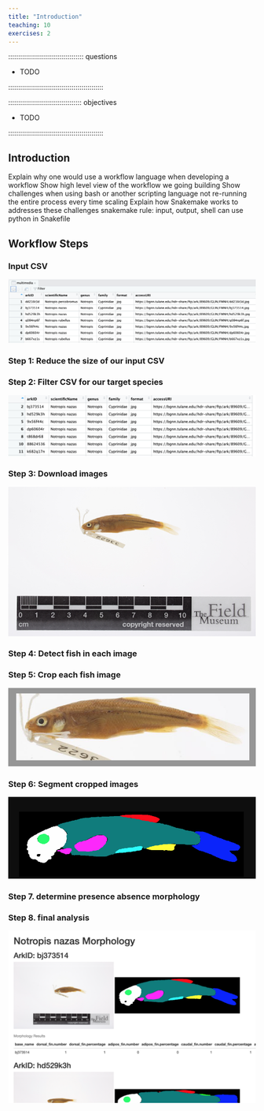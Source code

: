 ```yaml
---
title: "Introduction"
teaching: 10
exercises: 2
---
```


:::::::::::::::::::::::::::::::::::::: questions 

- TODO

::::::::::::::::::::::::::::::::::::::::::::::::

::::::::::::::::::::::::::::::::::::: objectives

- TODO

::::::::::::::::::::::::::::::::::::::::::::::::

## Introduction


Explain why one would use a workflow language when developing a workflow
Show high level view of the workflow we going building
	Show challenges when using bash or another scripting language
		not re-running the entire process every time
		scaling
Explain how Snakemake works to addresses these challenges
snakemake rule: input, output, shell
can use python in Snakefile

## Workflow Steps

### Input CSV
![multimedia CSV screenshot](files/multimedia.png)

### Step 1: Reduce the size of our input CSV
### Step 2: Filter CSV for our target species
![filtered CSV screenshot](files/filtered.png)

### Step 3: Download images
![minnow image](files/bj373514.png)

### Step 4: Detect fish in each image

### Step 5: Crop each fish image
![cropped minnow image](files/bj373514_crop.png)

### Step 6: Segment cropped images
![segmented minnow image](files/bj373514_seg.png)

### Step 7. determine presence absence morphology 
### Step 8. final analysis
![final report screenshot](files/report.png)

